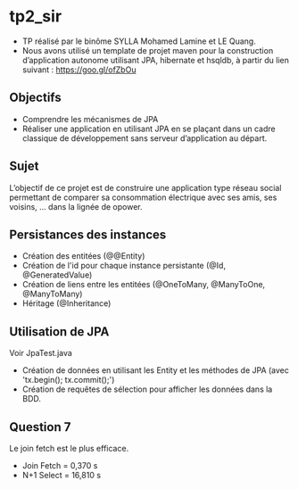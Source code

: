 # tp2_sir
* TP réalisé par le binôme SYLLA Mohamed Lamine et LE Quang. 
* Nous avons utilisé un template de projet maven pour la construction d’application autonome utilisant JPA, hibernate et hsqldb, à partir du lien suivant : https://goo.gl/ofZbOu

## Objectifs
* Comprendre les mécanismes de JPA
* Réaliser une application en utilisant JPA en se plaçant dans un cadre classique de développement sans serveur d’application au départ.

## Sujet
L’objectif de ce projet est de construire une application type réseau social permettant de comparer sa consommation électrique avec ses amis, ses voisins, … dans la lignée de opower. 

## Persistances des instances
* Création des entitées (@@Entity)
* Création de l'id pour chaque instance persistante (@Id, @GeneratedValue)
* Création de liens entre les entitées (@OneToMany, @ManyToOne, @ManyToMany)
* Héritage (@Inheritance)

## Utilisation de JPA
Voir JpaTest.java
* Création de données en utilisant les Entity et les méthodes de JPA (avec 'tx.begin(); tx.commit();')
* Création de requêtes de sélection pour afficher les données dans la BDD.
	
## Question 7
Le join fetch est le plus efficace.
* Join Fetch = 0,370 s
* N+1 Select = 16,810 s
	
